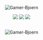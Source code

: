 <p align="center"> <img src="https://komarev.com/ghpvc/?username=Gamer-Bjoern&style=flat-square" alt="Gamer-Bjoern" /> </p>

<p align="center">
<img src = "https://github-readme-stats.vercel.app/api?username=Gamer-Bjoern&show_icons=true&count_private=true&theme=algolia&hide_border=true&hide=issues&bg_color=00000000">
<img src = "https://github-readme-stats.vercel.app/api/top-langs/?username=Gamer-Bjoern&layout=compact&hide_border=true&theme=algolia&bg_color=00000000&langs_count=6&count_private=true">

<img src = "https://github-readme-streak-stats.herokuapp.com?user=Gamer-Bjoern&theme=algolia&hide_border=true&background=FFFFFF00&count_private=true">
<br>
<br>
</p>

<p align="center"> <img src="https://activity-graph.herokuapp.com/graph?username=Gamer-Bjoern&theme=react-dark" alt="Gamer-Bjoern" /> </p>
